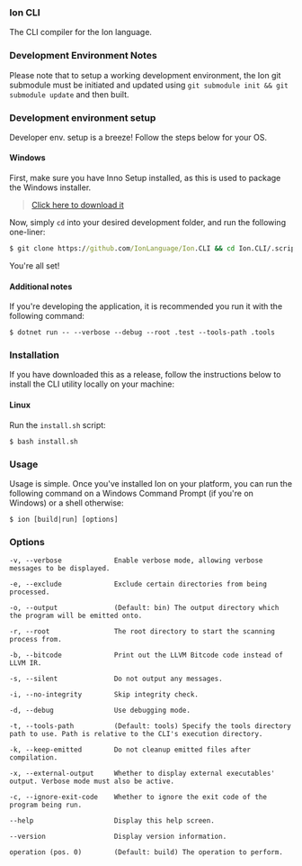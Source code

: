 ### Ion CLI

The CLI compiler for the Ion language.

### Development Environment Notes

Please note that to setup a working development environment, the Ion git submodule must be initiated and updated using `git submodule init && git submodule update` and then built.


### Development environment setup

Developer env. setup is a breeze! Follow the steps below for your OS.

#### Windows

First, make sure you have Inno Setup installed, as this is used to package the Windows installer.

> [Click here to download it](http://www.jrsoftware.org/download.php/is.exe)

Now, simply `cd` into your desired development folder, and run the following one-liner:
```cmd
$ git clone https://github.com/IonLanguage/Ion.CLI && cd Ion.CLI/.scripts/windows && setup-env.bat
```

You're all set!

#### Additional notes

If you're developing the application, it is recommended you run it with the following command:

```shell
$ dotnet run -- --verbose --debug --root .test --tools-path .tools
```

### Installation

If you have downloaded this as a release, follow the instructions below to install the CLI utility locally on your machine:

#### Linux

Run the `install.sh` script:

```shell
$ bash install.sh
```

### Usage

Usage is simple. Once you've installed Ion on your platform, you can run the following command on a Windows Command Prompt (if you're on Windows) or a shell otherwise:

```shell
$ ion [build|run] [options]
```

### Options

```
-v, --verbose             Enable verbose mode, allowing verbose messages to be displayed.

-e, --exclude             Exclude certain directories from being processed.

-o, --output              (Default: bin) The output directory which the program will be emitted onto.

-r, --root                The root directory to start the scanning process from.

-b, --bitcode             Print out the LLVM Bitcode code instead of LLVM IR.

-s, --silent              Do not output any messages.

-i, --no-integrity        Skip integrity check.

-d, --debug               Use debugging mode.

-t, --tools-path          (Default: tools) Specify the tools directory path to use. Path is relative to the CLI's execution directory.

-k, --keep-emitted        Do not cleanup emitted files after compilation.

-x, --external-output     Whether to display external executables' output. Verbose mode must also be active.

-c, --ignore-exit-code    Whether to ignore the exit code of the program being run.

--help                    Display this help screen.

--version                 Display version information.

operation (pos. 0)        (Default: build) The operation to perform.
```
